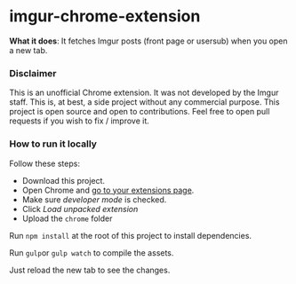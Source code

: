 # imgur-chrome-extension

**What it does**: It fetches Imgur posts (front page or usersub) when you open a new tab.

### Disclaimer

This is an unofficial Chrome extension. It was not developed by the Imgur staff. This is, at best, a side project without any commercial purpose. This project is open source and open to contributions. Feel free to open pull requests if you wish to fix / improve it.

### How to run it locally

Follow these steps:
- Download this project. 
- Open Chrome and [go to your extensions page](chrome://extensions/).
- Make sure *developer mode* is checked.
- Click *Load unpacked extension*
- Upload the `chrome` folder

Run `npm install` at the root of this project to install dependencies.

Run `gulp`or `gulp watch` to compile the assets.

Just reload the new tab to see the changes.
